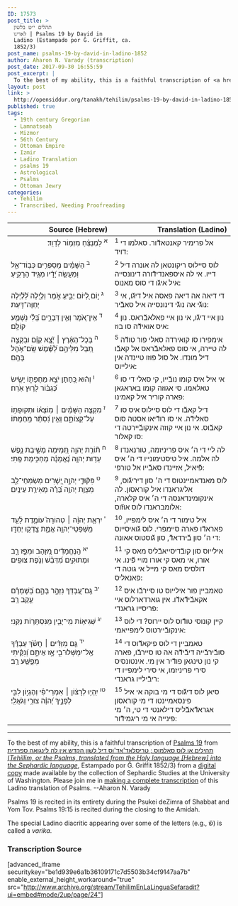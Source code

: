 ```yaml
---
ID: 17573
post_title: >
  תהלים י״ט בלשון
  לאדינו | Psalms 19 by David in
  Ladino (Estampado por Ǧ. Griffit, ca.
  1852/3)
post_name: psalms-19-by-david-in-ladino-1852
author: Aharon N. Varady (transcription)
post_date: 2017-09-30 16:55:59
post_excerpt: |
  To the best of my ability, this is a faithful transcription of <a href="https://en.wikipedia.org/wiki/Psalm_19">Psalms 19</a> from <a href="http://opensiddur.org/works-in-progress/needing-transcription/ladino-translation-tehilim-1852/">תהילים או לוס סאלמוס ; טריסלאד'אד'וס דיל לשון הקדש אין לה לינגואה ספרדית (<em>Tehillim, or the Psalms, translated from the Holy language [Hebrew] into the Sephardic language</em></a>, Estampado por Ǧ. Griffit 1852/3) from a <a href="http://digitalcollections.lib.washington.edu/cdm/compoundobject/collection/p16786coll3/id/2453/rec/">digital copy</a> made available by the collection of Sephardic Studies at the University of Washington. Please join me in <a href="https://he.wikisource.org/wiki/%D7%9E%D7%A4%D7%AA%D7%97:Tehilim,_o_los_Salmos,_trezladados_del_leshon_ha-%E1%B8%B3odesh_en_la_lingua_Sefaradit.pdf">making a complete transcription</a> of this Ladino translation of Psalms. --Aharon N. Varady
layout: post
link: >
  http://opensiddur.org/tanakh/tehilim/psalms-19-by-david-in-ladino-1852/
published: true
tags:
  - 19th century Gregorian
  - Lamnatseaḥ
  - Mizmor
  - 56th Century
  - Ottoman Empire
  - Izmir
  - Ladino Translation
  - psalms 19
  - Astrological
  - Psalms
  - Ottoman Jewry
categories:
  - Tehilim
  - Transcribed, Needing Proofreading
---
```

<table style="margin-left: auto;margin-right: auto;" class="draggable">
<thead><tr><th id="x" style="text-align: right;">Source (Hebrew)</th><th style="text-align: right;">Translation (Ladino)</th></tr></thead>
<tbody>
<tr><td style="vertical-align:top;" width="46%">
<div class="liturgy" style="text-align: right;"><span lang="he">
<sup>א</sup>&nbsp;לַמְנַצֵּ֗חַ 
מִזְמ֥וֹר לְדָוִֽד׃
</span></div>
</td>
 
<td style="vertical-align:top;" width="53%">
<div class="ladino"><span lang="he">
<sup>1</sup>&nbsp;אל פרימיר קאנטאדﬞור. 
סאלמו די דויד:
</span></div></td>
</tr>


<tr>
<td style="vertical-align:top;" width="46%">
<div class="liturgy"><span lang="he">
<sup>ב</sup>&nbsp;הַשָּׁמַ֗יִם מְֽסַפְּרִ֥ים כְּבֽוֹד־אֵ֑ל 
וּֽמַעֲשֵׂ֥ה יָ֝דָ֗יו מַגִּ֥יד הָרָקִֽיעַ׃
</span></div>
</td>
 
<td style="vertical-align:top;" width="53%">
<div class="ladino"><span lang="he">
<sup>2</sup>&nbsp;לוס סיילוס ריקונטאן לה אונרה דיל דייו. 
אי לה איספאנדידﬞורה דינונסייה איל איגﬞו די סוס מאנוס:
</span></div></td>
</tr>


<tr>
<td style="vertical-align:top;" width="46%">
<div class="liturgy"><span lang="he">
<sup>ג</sup>&nbsp;י֣וֹם לְ֭יוֹם יַבִּ֣יעַֽ אֹ֑מֶר 
וְלַ֥יְלָה לְּ֝לַ֗יְלָה יְחַוֶּה־דָּֽעַת׃
</span></div>
</td>
 
<td style="vertical-align:top;" width="53%">
<div class="ladino"><span lang="he">
<sup>3</sup>&nbsp;די דיאה אה דיאה פאסה איל דיגﬞו, 
אי נוגﬞי אה נוגﬞי דינונסייה איל סאבﬞיר:
</span></div></td>
</tr>


<tr>
<td style="vertical-align:top;" width="46%">
<div class="liturgy"><span lang="he">
<sup>ד</sup>&nbsp;אֵֽין־אֹ֭מֶר וְאֵ֣ין דְּבָרִ֑ים 
בְּ֝לִ֗י נִשְׁמָ֥ע קוֹלָֽם׃
</span></div>
</td>
 
<td style="vertical-align:top;" width="53%">
<div class="ladino"><span lang="he">
<sup>4</sup>&nbsp;נון איי דיגﬞו, אי נון איי פאלאבﬞראס. 
נון איס אואידﬞה סו בוז:
</span></div></td>
</tr>


<tr>
<td style="vertical-align:top;" width="46%">
<div class="liturgy"><span lang="he">
<sup>ה</sup>&nbsp;בְּכָל־הָאָ֨רֶץ ׀ יָ֘צָ֤א קַוָּ֗ם 
וּבִקְצֵ֣ה תֵ֭בֵל מִלֵּיהֶ֑ם 
לַ֝שֶּׁ֗מֶשׁ שָֽׂם־אֹ֥הֶל בָּהֶֽם׃
</span></div>
</td>
 
<td style="vertical-align:top;" width="53%">
<div class="ladino"><span lang="he">
<sup>5</sup>&nbsp;אימפירו סו קואירדה סאלי פור טודﬞה לה טיירה, 
אי סוס פאלאבﬞראס אל קאבﬞו דיל מונדו. 
אל סול פוזו טיינדה אין אילייוס:
</span></div></td>
</tr>


<tr>
<td style="vertical-align:top;" width="46%">
<div class="liturgy"><span lang="he">
<sup>ו</sup>&nbsp;וְה֗וּא כְּ֭חָתָן 
יֹצֵ֣א מֵחֻפָּת֑וֹ 
יָשִׂ֥ישׂ כְּ֝גִבּ֗וֹר לָר֥וּץ אֹֽרַח׃
</span></div>
</td>
 
<td style="vertical-align:top;" width="53%">
<div class="ladino"><span lang="he">
<sup>6</sup>&nbsp;אי איל איס קומו נובﬞייו, 
קי סאלי די סו טאלאמו. 
סי אגוזה קומו באראגאן פארה קוריר איל קאמינו:
</span></div></td>
</tr>


<tr>
<td style="vertical-align:top;" width="46%">
<div class="liturgy"><span lang="he">
<sup>ז</sup>&nbsp;מִקְצֵ֤ה הַשָּׁמַ֨יִם ׀ מֽוֹצָא֗וֹ 
וּתְקוּפָת֥וֹ עַל־קְצוֹתָ֑ם 
וְאֵ֥ין נִ֝סְתָּ֗ר מֵֽחַמָּתוֹ׃
</span></div>
</td>
 
<td style="vertical-align:top;" width="53%">
<div class="ladino"><span lang="he">
<sup>7</sup>&nbsp;דיל קאבﬞו די לוס סיילוס איס סו סאלידﬞה. 
אי סו רודﬞיאו אסטה סוס קאבﬞוס. 
אי נון איי קוזה אינקובﬞיירטה די סו קאלור:
</span></div></td>
</tr>


<tr>
<td style="vertical-align:top;" width="46%">
<div class="liturgy"><span lang="he">
<sup>ח</sup>&nbsp;תּ֘וֹרַ֤ת יְהוָ֣ה תְּ֭מִימָה 
מְשִׁ֣יבַת נָ֑פֶשׁ 
עֵד֥וּת יְהוָ֥ה נֶ֝אֱמָנָ֗ה 
מַחְכִּ֥ימַת פֶּֽתִי׃
</span></div>
</td>
 
<td style="vertical-align:top;" width="53%">
<div class="ladino"><span lang="he">
<sup>8</sup>&nbsp;לה ליי די ה׳ איס פריניזמה, 
טורנאנדו לה אלמה. 
איל טיסטימונייו די ה׳ איס פﬞיאיל, 
אזיינדו סאבﬞייו אל טורפי:
</span></div></td>
</tr>


<tr>
<td style="vertical-align:top;" width="46%">
<div class="liturgy"><span lang="he">
<sup>ט</sup>&nbsp;פִּקּ֘וּדֵ֤י יְהוָ֣ה יְ֭שָׁרִים 
מְשַׂמְּחֵי־לֵ֑ב 
מִצְוַ֥ת יְהוָ֥ה בָּ֝רָ֗ה 
מְאִירַ֥ת עֵינָֽיִם׃
</span></div>
</td>
 
<td style="vertical-align:top;" width="53%">
<div class="ladino"><span lang="he">
<sup>9</sup>&nbsp;לוס מאנדאמיינטוס די ה׳ סון דיריגﬞוס, 
אליגראנדו איל קוראסון. 
לה אינקומינדאנסה די ה׳ איס קלארה, 
אלומבראנדו לוס אוזﬞוס:
</span></div></td>
</tr>


<tr>
<td style="vertical-align:top;" width="46%">
<div class="liturgy"><span lang="he">
<sup>י</sup>&nbsp;יִרְאַ֤ת יְהוָ֨ה ׀ טְהוֹרָה֮ 
עוֹמֶ֪דֶת לָ֫עַ֥ד 
מִֽשְׁפְּטֵי־יְהוָ֥ה אֱמֶ֑ת 
צָֽדְק֥וּ יַחְדָּֽו׃
</span></div>
</td>
 
<td style="vertical-align:top;" width="53%">
<div class="ladino"><span lang="he">
<sup>10</sup>&nbsp;איל טימור די ה׳ איס לימפייו, 
פאראדﬞו פארה סיימפרי. 
לוס גﬞואיסייוס די ה׳ סון בﬞירדאדﬞ, 
סון גﬞוסטוס אאונה:
</span></div></td>
</tr>


<tr>
<td style="vertical-align:top;" width="46%">
<div class="liturgy"><span lang="he">
<sup>יא</sup>&nbsp;הַֽנֶּחֱמָדִ֗ים מִ֭זָּהָב 
וּמִפַּ֣ז רָ֑ב 
וּמְתוּקִ֥ים מִ֝דְּבַ֗שׁ וְנֹ֣פֶת צוּפִֽים׃
</span></div>
</td>
 
<td style="vertical-align:top;" width="53%">
<div class="ladino"><span lang="he">
<sup>11</sup>&nbsp;אילייוס סון קובﬞדיסייאבﬞליס מאס קי אורו, 
אי מאס קי אורו מויי פﬞינו. 
אי דולסיס מאס קי מייל אי גוטה די פאנאליס:
</span></div></td>
</tr>


<tr>
<td style="vertical-align:top;" width="46%">
<div class="liturgy"><span lang="he">
<sup>יב</sup>&nbsp;גַּֽם־עַ֭בְדְּךָ נִזְהָ֣ר בָּהֶ֑ם 
בְּ֝שָׁמְרָ֗ם עֵ֣קֶב רָֽב׃
</span></div>
</td>
 
<td style="vertical-align:top;" width="53%">
<div class="ladino"><span lang="he">
<sup>12</sup>&nbsp;טאמביין פור אילייוס טו סיירבﬞו איס אקאבﬞידﬞאדﬞו. 
אין גוארדארלוס איי פריסייו גראנדי:
</span></div></td>
</tr>


<tr>
<td style="vertical-align:top;" width="46%">
<div class="liturgy"><span lang="he">
<sup>יג</sup>&nbsp;שְׁגִיא֥וֹת מִֽי־יָבִ֑ין 
מִֽנִּסְתָּר֥וֹת נַקֵּֽנִי׃
</span></div>
</td>
 
<td style="vertical-align:top;" width="53%">
<div class="ladino"><span lang="he">
<sup>13</sup>&nbsp;קיין קונוסי טודﬞוס לוס יירוס? 
די לוס אינקובﬞיירטוס לימפייאמי:
</span></div></td>
</tr>


<tr>
<td style="vertical-align:top;" width="46%">
<div class="liturgy"><span lang="he">
<sup>יד</sup>&nbsp;גַּ֤ם מִזֵּדִ֨ים ׀ חֲשֹׂ֬ךְ עַבְדֶּ֗ךָ 
אַֽל־יִמְשְׁלוּ־בִ֣י אָ֣ז אֵיתָ֑ם 
וְ֝נִקֵּ֗יתִי 
מִפֶּ֥שַֽׁע רָֽב׃
</span></div>
</td>
 
<td style="vertical-align:top;" width="53%">
<div class="ladino"><span lang="he">
<sup>14</sup>&nbsp;טאמביין די לוס פיקאדﬞוס די סובﬞירבﬞייה דיבﬞידﬞה אה טו סיירבﬞו, 
פארה קי נון טינגאן פודﬞיר אין מי. 
אינטונסיס סירי פריניזמו, 
אי סירי לימפייו די ריבﬞילייו גראנדי:
</span></div></td>
</tr>


<tr>
<td style="vertical-align:top;" width="46%">
<div class="liturgy"><span lang="he">
<sup>טו</sup>&nbsp;יִֽהְי֥וּ לְרָצ֨וֹן ׀ אִמְרֵי־פִ֡י 
וְהֶגְי֣וֹן לִבִּ֣י לְפָנֶ֑יךָ 
יְ֝הוָ֗ה צוּרִ֥י וְגֹאֲלִֽי׃
</span></div>
</td>
 
<td style="vertical-align:top;" width="53%">
<div class="ladino"><span lang="he">
<sup>15</sup>&nbsp;סיאן לוס דיגﬞוס די מי בוקה 
אי איל פינסאמיינטו די מי קוראסון אגראדﬞאבﬞליס דילאנטי די טי, 
ה׳ מי פינייה אי מי ריגמידﬞור:
</div>
</td></tr>
</tbody></table>

<hr />

To the best of my ability, this is a faithful transcription of <a href="https://en.wikipedia.org/wiki/Psalm_19">Psalms 19</a> from <a href="http://opensiddur.org/works-in-progress/needing-transcription/ladino-translation-tehilim-1852/">תהילים או לוס סאלמוס ; טריסלאד'אד'וס דיל לשון הקדש אין לה לינגואה ספרדית (<em>Tehillim, or the Psalms, translated from the Holy language [Hebrew] into the Sephardic language</em></a>, Estampado por Ǧ. Griffit 1852/3) from a <a href="http://digitalcollections.lib.washington.edu/cdm/compoundobject/collection/p16786coll3/id/2453/rec/">digital copy</a> made available by the collection of Sephardic Studies at the University of Washington. Please join me in <a href="https://he.wikisource.org/wiki/%D7%9E%D7%A4%D7%AA%D7%97:Tehilim,_o_los_Salmos,_trezladados_del_leshon_ha-%E1%B8%B3odesh_en_la_lingua_Sefaradit.pdf">making a complete transcription</a> of this Ladino translation of Psalms. --Aharon N. Varady

Psalms 19 is recited in its entirety during the Psukei deZimra of Shabbat and Yom Tov. Psalms 19:15 is recited during the closing to the Amidah.

The special Ladino diacritic appearing over some of the letters (e.g., שﬞ) is called a <em>varika</em>.

<h3>Transcription Source</h3>

[advanced_iframe securitykey="be1d939e6a1b36109171c7d5503b34cf9147aa7b" enable_external_height_workaround="true" src="http://www.archive.org/stream/TehilimEnLaLinguaSefaradit?ui=embed#mode/2up/page/24"]







